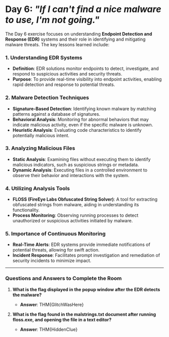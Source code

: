 # Day 6: *"If I can't find a nice malware to use, I'm not going."*

The Day 6 exercise focuses on understanding **Endpoint Detection and Response (EDR)** systems and their role in identifying and mitigating malware threats. The key lessons learned include:

### 1. Understanding EDR Systems
- **Definition**: EDR solutions monitor endpoints to detect, investigate, and respond to suspicious activities and security threats.
- **Purpose**: To provide real-time visibility into endpoint activities, enabling rapid detection and response to potential threats.

### 2. Malware Detection Techniques
- **Signature-Based Detection**: Identifying known malware by matching patterns against a database of signatures.
- **Behavioral Analysis**: Monitoring for abnormal behaviors that may indicate malicious activity, even if the specific malware is unknown.
- **Heuristic Analysis**: Evaluating code characteristics to identify potentially malicious intent.

### 3. Analyzing Malicious Files
- **Static Analysis**: Examining files without executing them to identify malicious indicators, such as suspicious strings or metadata.
- **Dynamic Analysis**: Executing files in a controlled environment to observe their behavior and interactions with the system.

### 4. Utilizing Analysis Tools
- **FLOSS (FireEye Labs Obfuscated String Solver)**: A tool for extracting obfuscated strings from malware, aiding in understanding its functionality.
- **Process Monitoring**: Observing running processes to detect unauthorized or suspicious activities initiated by malware.

### 5. Importance of Continuous Monitoring
- **Real-Time Alerts**: EDR systems provide immediate notifications of potential threats, allowing for swift action.
- **Incident Response**: Facilitates prompt investigation and remediation of security incidents to minimize impact.

---

### Questions and Answers to Complete the Room

1. **What is the flag displayed in the popup window after the EDR detects the malware?**  
   - **Answer**: THM{GlitchWasHere}

2. **What is the flag found in the malstrings.txt document after running floss.exe, and opening the file in a text editor?**  
   - **Answer**: THM{HiddenClue}
